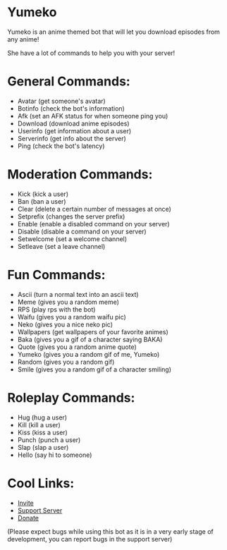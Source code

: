 # Yumeko

Yumeko is an anime themed bot that will let you download episodes from any anime!

She have a lot of commands to help you with your server!

# General Commands:

- Avatar (get someone's avatar)
- Botinfo (check the bot's information)
- Afk (set an AFK status for when someone ping you)
- Download (download anime episodes)
- Userinfo (get information about a user)
- Serverinfo (get info about the server)
- Ping (check the bot's latency)

# Moderation Commands:

- Kick (kick a user)
- Ban (ban a user)
- Clear (delete a certain number of messages at once)
- Setprefix (changes the server prefix)
- Enable (enable a disabled command on your server)
- Disable (disable a command on your server)
- Setwelcome (set a welcome channel)
- Setleave (set a leave channel)

# Fun Commands:

- Ascii (turn a normal text into an ascii text)
- Meme (gives you a random meme)
- RPS (play rps with the bot)
- Waifu (gives you a random waifu pic)
- Neko (gives you a nice neko pic)
- Wallpapers (get wallpapers of your favorite animes)
- Baka (gives you a gif of a character saying BAKA)
- Quote (gives you a random anime quote)
- Yumeko (gives you a random gif of me, Yumeko)
- Random (gives you a random gif)
- Smile (gives you a random gif of a character smiling)

# Roleplay Commands:

- Hug (hug a user)
- Kill (kill a user)
- Kiss (kiss a user)
- Punch (punch a user)
- Slap (slap a user)
- Hello (say hi to someone)

 # Cool Links:

- [Invite](https://discord.com/oauth2/authorize?client_id=784132536631558184&scope=bot&permissions=8)
- [Support Server](https://discord.gg/AtcYJyMJrp)
- [Donate](https://donatebot.io/checkout/784033987198451733)

(Please expect bugs while using this bot as it is in a very early stage of development, you can report bugs in the support server)
